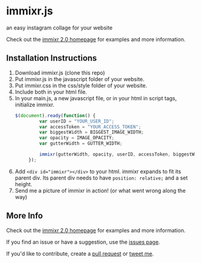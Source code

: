 # immixr.js
an easy instagram collage for your website

Check out the [immixr 2.0 homepage](http://www.immixr.me) for examples and more information.

## Installation Instructions

1. Download immixr.js (clone this repo)
2. Put immixr.js in the javascript folder of your website.
3. Put immixr.css in the css/style folder of your website.
4. Include both in your html file.
5. In your main.js, a new javascript file, or in your html in script tags, initialize immixr.
   ```javascript
   $(document).ready(function() {
			var userID = "YOUR_USER_ID";
			var accessToken = "YOUR_ACCESS_TOKEN";
			var biggestWidth = BIGGEST_IMAGE_WIDTH;
			var opacity = IMAGE_OPACITY;
			var gutterWidth = GUTTER_WIDTH;

			immixr(gutterWidth, opacity, userID, accessToken, biggestWidth);
		});
   ```
6. Add `<div id="immixr"></div>` to your html. immixr expands to fit its parent div. Its parent div needs to have `position: relative;` and a set height.
7. Send me a picture of immixr in action! (or what went wrong along the way)

## More Info
Check out the [immixr 2.0 homepage](http://www.immixr.me) for examples and more information.

If you find an issue or have a suggestion, use the [issues page]().

If you'd like to contribute, create a [pull request]() or [tweet me](https://twitter.com/rwbayer).

